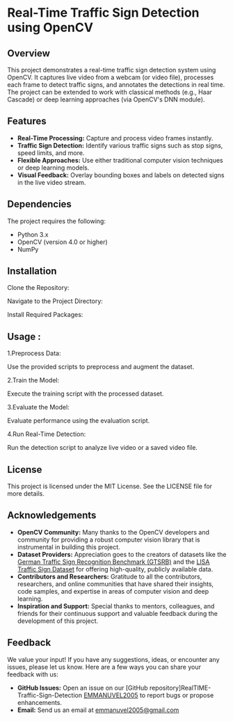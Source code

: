 
# Real-Time Traffic Sign Detection using OpenCV

## Overview
This project demonstrates a real-time traffic sign detection system using OpenCV. It captures live video from a webcam (or video file), processes each frame to detect traffic signs, and annotates the detections in real time. The project can be extended to work with classical methods (e.g., Haar Cascade) or deep learning approaches (via OpenCV's DNN module).

## Features
- **Real-Time Processing:** Capture and process video frames instantly.
- **Traffic Sign Detection:** Identify various traffic signs such as stop signs, speed limits, and more.
- **Flexible Approaches:** Use either traditional computer vision techniques or deep learning models.
- **Visual Feedback:** Overlay bounding boxes and labels on detected signs in the live video stream.

## Dependencies
The project requires the following:
- Python 3.x
- OpenCV (version 4.0 or higher)
- NumPy

## Installation
Clone the Repository:


Navigate to the Project Directory:


Install Required Packages:

## Usage :

1.Preprocess Data:

Use the provided scripts to preprocess and augment the dataset.


2.Train the Model:

Execute the training script with the processed dataset.



3.Evaluate the Model:

Evaluate performance using the evaluation script.


4.Run Real-Time Detection:

Run the detection script to analyze live video or a saved video file.



## License

This project is licensed under the MIT License. See the LICENSE file for more details.
## Acknowledgements

- **OpenCV Community:** Many thanks to the OpenCV developers and community for providing a robust computer vision library that is instrumental in building this project.
- **Dataset Providers:** Appreciation goes to the creators of datasets like the [German Traffic Sign Recognition Benchmark (GTSRB)](http://benchmark.ini.rub.de/?section=gtsrb&subsection=dataset) and the [LISA Traffic Sign Dataset](http://cvrr.ucsd.edu/LISA/lisa-traffic-sign-dataset.html) for offering high-quality, publicly available data.
- **Contributors and Researchers:** Gratitude to all the contributors, researchers, and online communities that have shared their insights, code samples, and expertise in areas of computer vision and deep learning.
- **Inspiration and Support:** Special thanks to mentors, colleagues, and friends for their continuous support and valuable feedback during the development of this project.

## Feedback

We value your input! If you have any suggestions, ideas, or encounter any issues, please let us know. Here are a few ways you can share your feedback with us:

- **GitHub Issues:** Open an issue on our [GitHub repository]RealTIME-Traffic-Sign-Detection [EMMANUVEL2005](https://github.com/EMMANUVEL2005/RealTIME-Traffic-Sign-Detection) to report bugs or propose enhancements.
- **Email:** Send us an email at emmanuvel2005@gmail.com